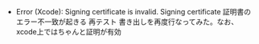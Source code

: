 - Error (Xcode): Signing certificate is invalid. Signing certificate
証明書のエラー不一致が起きる
再テスト 書き出しを再度行なってみた。なお、xcode上ではちゃんと証明が有効
